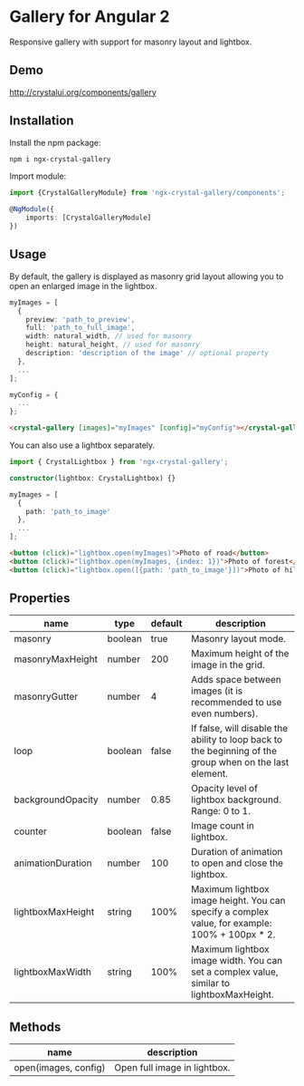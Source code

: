 # Gallery for Angular 2

Responsive gallery with support for masonry layout and lightbox.

## Demo
http://crystalui.org/components/gallery

## Installation

Install the npm package:

```sh
npm i ngx-crystal-gallery
```
        
Import module:

```ts
import {CrystalGalleryModule} from 'ngx-crystal-gallery/components';

@NgModule({
    imports: [CrystalGalleryModule]
})
```

## Usage
By default, the gallery is displayed as masonry grid layout allowing you to open an enlarged image in the lightbox.
```ts
myImages = [
  {
    preview: 'path_to_preview',
    full: 'path_to_full_image',
    width: natural_width, // used for masonry
    height: natural_height, // used for masonry
    description: 'description of the image' // optional property
  },
  ...
];

myConfig = {
  ...
};
```
```html
<crystal-gallery [images]="myImages" [config]="myConfig"></crystal-gallery>
```

You can also use a lightbox separately.
```ts
import { CrystalLightbox } from 'ngx-crystal-gallery';

constructor(lightbox: CrystalLightbox) {}

myImages = [
  {
    path: 'path_to_image'
  },
  ...
];
```
```html
<button (click)="lightbox.open(myImages)">Photo of road</button>
<button (click)="lightbox.open(myImages, {index: 1})">Photo of forest</button>
<button (click)="lightbox.open([{path: 'path_to_image'}])">Photo of hill</button>
```

## Properties

| name             | type           | default            | description                            |
|------------------|----------------|--------------------|----------------------------------------|
| masonry          | boolean        | true               | Masonry layout mode.                   |
| masonryMaxHeight | number         | 200                | Maximum height of the image in the grid. |
| masonryGutter    | number         | 4                  | Adds space between images (it is recommended to use even numbers). |
| loop             | boolean        | false              | If false, will disable the ability to loop back to the beginning of the group when on the last element. |
| backgroundOpacity | number         | 0.85               | Opacity level of lightbox background. Range: 0 to 1. |
| counter          | boolean        | false              | Image count in lightbox.               |
| animationDuration | number        | 100                | Duration of animation to open and close the lightbox. |
| lightboxMaxHeight | string        | 100%               | Maximum lightbox image height. You can specify a complex value, for example: 100% + 100px * 2. |
| lightboxMaxWidth  | string        | 100%               | Maximum lightbox image width. You can set a complex value, similar to lightboxMaxHeight. |

## Methods

| name                 | description                              |
|----------------------|------------------------------------------|
| open(images, config) | Open full image in lightbox.             |

